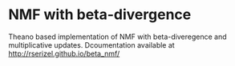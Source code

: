 # NMF with beta-divergence

Theano based implementation of NMF with beta-diveregence and multiplicative updates.
Dcoumentation available at http://rserizel.github.io/beta_nmf/
